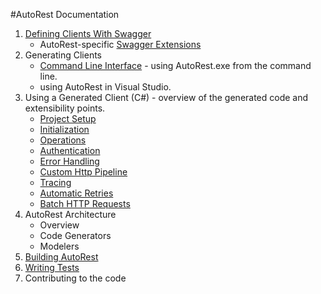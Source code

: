#AutoRest Documentation
1. [Defining Clients With Swagger](defining-clients-swagger.md)
    - AutoRest-specific [Swagger Extensions](swagger-extensions.md)
2. Generating Clients
    - [Command Line Interface](cli.md) - using AutoRest.exe from the command line.
    - using AutoRest in Visual Studio.
3. Using a Generated Client (C#) - overview of the generated code and extensibility points.
    - [Project Setup](clients-proj-setup.md)
    - [Initialization](clients-init.md)
    - [Operations](clients-ops.md)
    - [Authentication](clients-auth.md)
    - [Error Handling](clients-error.md)
    - [Custom Http Pipeline](clients-handlers.md)
    - [Tracing](clients-tracing.md)
    - [Automatic Retries](clients-retry.md)
    - [Batch HTTP Requests](clients-batch.md)
4. AutoRest Architecture
    - Overview
    - Code Generators
    - Modelers
5. [Building AutoRest](building-code.md)
6. [Writing Tests](writing-tests.md)
7. Contributing to the code

[Swagger2.0]:https://github.com/swagger-api/swagger-spec/blob/master/versions/2.0.md
